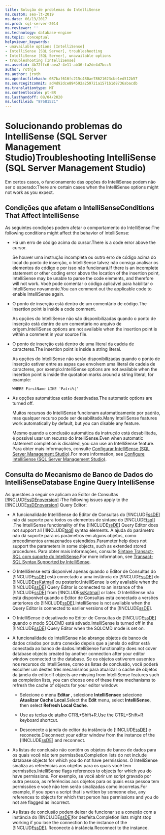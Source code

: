 ```yaml
---
title: Solução de problemas do IntelliSense
ms.custom: seo-lt-2019
ms.date: 06/13/2017
ms.prod: sql-server-2014
ms.reviewer: ''
ms.technology: database-engine
ms.topic: conceptual
helpviewer_keywords:
- unavailable options [IntelliSense]
- IntelliSense [SQL Server], troubleshooting
- IntelliSense [SQL Server], unavailable options
- troubleshooting [IntelliSense]
ms.assetid: 4b72ffc6-aea2-4e11-ab36-fa2de4d7bcc5
author: rothja
ms.author: jroth
ms.openlocfilehash: 087baf616fc215c480ae78621623cbe1ed512b57
ms.sourcegitcommit: ad4d92dce894592a259721a1571b1d8736abacdb
ms.translationtype: MT
ms.contentlocale: pt-BR
ms.lasthandoff: 08/04/2020
ms.locfileid: "87681521"
---
```

# <a name="troubleshooting-intellisense-sql-server-management-studio"></a><span data-ttu-id="c4f0c-102">Solucionando problemas do IntelliSense (SQL Server Management Studio)</span><span class="sxs-lookup"><span data-stu-id="c4f0c-102">Troubleshooting IntelliSense (SQL Server Management Studio)</span></span>
  <span data-ttu-id="c4f0c-103">Em certos casos, o funcionamento das opções do IntelliSense podem não ser o esperado:</span><span class="sxs-lookup"><span data-stu-id="c4f0c-103">There are certain cases when the IntelliSense options might not work as you expect.</span></span>  
  
## <a name="conditions-that-affect-intellisense"></a><span data-ttu-id="c4f0c-104">Condições que afetam o IntelliSense</span><span class="sxs-lookup"><span data-stu-id="c4f0c-104">Conditions That Affect IntelliSense</span></span>  
 <span data-ttu-id="c4f0c-105">As seguintes condições podem afetar o comportamento do IntelliSense:</span><span class="sxs-lookup"><span data-stu-id="c4f0c-105">The following conditions might affect the behavior of IntelliSense:</span></span>  
  
-   <span data-ttu-id="c4f0c-106">Há um erro de código acima do cursor.</span><span class="sxs-lookup"><span data-stu-id="c4f0c-106">There is a code error above the cursor.</span></span>  
  
     <span data-ttu-id="c4f0c-107">Se houver uma instrução incompleta ou outro erro de código acima do local do ponto de inserção, o IntelliSense talvez não consiga analisar os elementos do código e por isso não funcionará.</span><span class="sxs-lookup"><span data-stu-id="c4f0c-107">If there is an incomplete statement or other coding error above the location of the insertion point, IntelliSense may be unable to parse the code elements, and therefore will not work.</span></span> <span data-ttu-id="c4f0c-108">Você pode comentar o código aplicável para habilitar o IntelliSense novamente.</span><span class="sxs-lookup"><span data-stu-id="c4f0c-108">You can comment out the applicable code to enable IntelliSense again.</span></span>  
  
-   <span data-ttu-id="c4f0c-109">O ponto de inserção está dentro de um comentário de código.</span><span class="sxs-lookup"><span data-stu-id="c4f0c-109">The insertion point is inside a code comment.</span></span>  
  
     <span data-ttu-id="c4f0c-110">As opções do IntelliSense não são disponibilizadas quando o ponto de inserção está dentro de um comentário no arquivo de origem.</span><span class="sxs-lookup"><span data-stu-id="c4f0c-110">IntelliSense options are not available when the insertion point is within a comment in your source file.</span></span>  
  
-   <span data-ttu-id="c4f0c-111">O ponto de inserção está dentro de uma literal da cadeia de caracteres.</span><span class="sxs-lookup"><span data-stu-id="c4f0c-111">The insertion point is inside a string literal.</span></span>  
  
     <span data-ttu-id="c4f0c-112">As opções do IntelliSense não serão disponibilizadas quando o ponto de inserção estiver entre as aspas que envolvem uma literal de cadeia de caracteres, por exemplo:</span><span class="sxs-lookup"><span data-stu-id="c4f0c-112">IntelliSense options are not available when the insertion point is inside the quotation marks around a string literal, for example:</span></span>  
  
     `WHERE FirstName LIKE 'Patri%|'`  
  
-   <span data-ttu-id="c4f0c-113">As opções automáticas estão desativadas.</span><span class="sxs-lookup"><span data-stu-id="c4f0c-113">The automatic options are turned off.</span></span>  
  
     <span data-ttu-id="c4f0c-114">Muitos recursos do IntelliSense funcionam automaticamente por padrão, mas qualquer recurso pode ser desabilitado.</span><span class="sxs-lookup"><span data-stu-id="c4f0c-114">Many IntelliSense features work automatically by default, but you can disable any feature.</span></span>  
  
     <span data-ttu-id="c4f0c-115">Mesmo quando a conclusão automática da instrução está desabilitada, é possível usar um recurso do IntelliSense.</span><span class="sxs-lookup"><span data-stu-id="c4f0c-115">Even when automatic statement completion is disabled, you can use an IntelliSense feature.</span></span> <span data-ttu-id="c4f0c-116">Para obter mais informações, consulte [Configurar IntelliSense &#40;SQL Server Management Studio&#41;](configure-intellisense-sql-server-management-studio.md).</span><span class="sxs-lookup"><span data-stu-id="c4f0c-116">For more information, see [Configure IntelliSense &#40;SQL Server Management Studio&#41;](configure-intellisense-sql-server-management-studio.md).</span></span>  
  
## <a name="database-engine-query-intellisense"></a><span data-ttu-id="c4f0c-117">Consulta do Mecanismo de Banco de Dados do IntelliSense</span><span class="sxs-lookup"><span data-stu-id="c4f0c-117">Database Engine Query IntelliSense</span></span>  
 <span data-ttu-id="c4f0c-118">As questões a seguir se aplicam ao Editor de Consultas [!INCLUDE[ssDEnoversion](../../includes/ssdenoversion-md.md)] :</span><span class="sxs-lookup"><span data-stu-id="c4f0c-118">The following issues apply to the [!INCLUDE[ssDEnoversion](../../includes/ssdenoversion-md.md)] Query Editor:</span></span>  
  
-   <span data-ttu-id="c4f0c-119">A funcionalidade IntelliSense do Editor de Consultas do [!INCLUDE[ssDE](../../includes/ssde-md.md)] não dá suporte para todos os elementos de sintaxe do [!INCLUDE[tsql](../../includes/tsql-md.md)] .</span><span class="sxs-lookup"><span data-stu-id="c4f0c-119">The IntelliSense functionality of the [!INCLUDE[ssDE](../../includes/ssde-md.md)] Query Editor does not support all [!INCLUDE[tsql](../../includes/tsql-md.md)] syntax elements.</span></span> <span data-ttu-id="c4f0c-120">A ajuda do parâmetro não dá suporte para os parâmetros em alguns objetos, como procedimentos armazenados estendidos.</span><span class="sxs-lookup"><span data-stu-id="c4f0c-120">Parameter help does not support the parameters in some objects, such as extended stored procedures.</span></span> <span data-ttu-id="c4f0c-121">Para obter mais informações, consulte [Sintaxe Transact-SQL com suporte do IntelliSense](transact-sql-syntax-supported-by-intellisense.md).</span><span class="sxs-lookup"><span data-stu-id="c4f0c-121">For more information, see [Transact-SQL Syntax Supported by IntelliSense](transact-sql-syntax-supported-by-intellisense.md).</span></span>  
  
-   <span data-ttu-id="c4f0c-122">O IntelliSense está disponível apenas quando o Editor de Consultas do [!INCLUDE[ssDE](../../includes/ssde-md.md)] está conectado a uma instância do [!INCLUDE[ssDE](../../includes/ssde-md.md)] do [!INCLUDE[ssKatmai](../../includes/sskatmai-md.md)] ou posterior.</span><span class="sxs-lookup"><span data-stu-id="c4f0c-122">IntelliSense is only available when the [!INCLUDE[ssDE](../../includes/ssde-md.md)] Query Editor is connected to an instance of the [!INCLUDE[ssDE](../../includes/ssde-md.md)] from [!INCLUDE[ssKatmai](../../includes/sskatmai-md.md)] or later.</span></span> <span data-ttu-id="c4f0c-123">O IntelliSense não está disponível quando o Editor de Consultas está conectado a versões anteriores do [!INCLUDE[ssDE](../../includes/ssde-md.md)].</span><span class="sxs-lookup"><span data-stu-id="c4f0c-123">IntelliSense is not available when the Query Editor is connected to earlier versions of the [!INCLUDE[ssDE](../../includes/ssde-md.md)].</span></span>  
  
-   <span data-ttu-id="c4f0c-124">O IntelliSense é desativado no Editor de Consultas do [!INCLUDE[ssDE](../../includes/ssde-md.md)] quando o modo SQLCMD está ativado.</span><span class="sxs-lookup"><span data-stu-id="c4f0c-124">IntelliSense is turned off in the [!INCLUDE[ssDE](../../includes/ssde-md.md)] Query Editor when the SQLCMD mode is set on.</span></span>  
  
-   <span data-ttu-id="c4f0c-125">A funcionalidade do IntelliSense não abrange objetos de banco de dados criados por outra conexão depois que a janela do editor está conectada ao banco de dados.</span><span class="sxs-lookup"><span data-stu-id="c4f0c-125">IntelliSense functionality does not cover database objects created by another connection after your editor window connected to the database.</span></span> <span data-ttu-id="c4f0c-126">Se os objetos estiverem ausentes nos recursos do IntelliSense, como as listas de conclusão, você poderá escolher um destes três mecanismos para atualizar o cache de objetos da janela do editor:</span><span class="sxs-lookup"><span data-stu-id="c4f0c-126">If objects are missing from IntelliSense features such as completion lists, you can choose one of these three mechanisms to refresh the cache of objects for your editor window:</span></span>  
  
    -   <span data-ttu-id="c4f0c-127">Selecione o menu **Editar** , selecione **IntelliSense**e selecione **Atualizar Cache Local**.</span><span class="sxs-lookup"><span data-stu-id="c4f0c-127">Select the **Edit** menu, select **IntelliSense**, then select **Refresh Local Cache**.</span></span>  
  
    -   <span data-ttu-id="c4f0c-128">Use as teclas de atalho CTRL+Shift+R.</span><span class="sxs-lookup"><span data-stu-id="c4f0c-128">Use the CTRL+Shift+R keyboard shortcut.</span></span>  
  
    -   <span data-ttu-id="c4f0c-129">Desconecte a janela do editor da instância do [!INCLUDE[ssDE](../../includes/ssde-md.md)] e reconecte.</span><span class="sxs-lookup"><span data-stu-id="c4f0c-129">Disconnect your editor window from the instance of the [!INCLUDE[ssDE](../../includes/ssde-md.md)] and reconnect.</span></span>  
  
-   <span data-ttu-id="c4f0c-130">As listas de conclusão não contêm os objetos de banco de dados para os quais você não tem permissões.</span><span class="sxs-lookup"><span data-stu-id="c4f0c-130">Completion lists do not include database objects for which you do not have permissions.</span></span> <span data-ttu-id="c4f0c-131">O IntelliSense sinaliza as referências aos objetos para os quais você tem permissões.</span><span class="sxs-lookup"><span data-stu-id="c4f0c-131">IntelliSense flags references to objects for which you do have permissions.</span></span> <span data-ttu-id="c4f0c-132">Por exemplo, se você abrir um script gravado por outra pessoa, as referências aos objetos para os quais essa pessoa tem permissões e você não tem serão sinalizadas como incorretas.</span><span class="sxs-lookup"><span data-stu-id="c4f0c-132">For example, if you open a script that is written by someone else, any references to objects for which that person has permissions and you do not are flagged as incorrect.</span></span>  
  
-   <span data-ttu-id="c4f0c-133">As listas de conclusão podem deixar de funcionar se a conexão com a instância do [!INCLUDE[ssDE](../../includes/ssde-md.md)]for desfeita.</span><span class="sxs-lookup"><span data-stu-id="c4f0c-133">Completion lists might stop working if you lose the connection to the instance of the [!INCLUDE[ssDE](../../includes/ssde-md.md)].</span></span> <span data-ttu-id="c4f0c-134">Reconecte à instância.</span><span class="sxs-lookup"><span data-stu-id="c4f0c-134">Reconnect to the instance.</span></span>  
  
  
